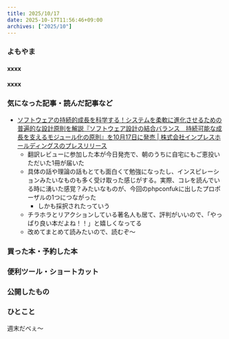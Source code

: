 ```yaml
---
title: 2025/10/17
date: 2025-10-17T11:56:46+09:00
archives: ["2025/10"]
---
```

### よもやま
#### xxxx

#### xxxx

### 気になった記事・読んだ記事など

* [ソフトウェアの持続的成長を科学する！システムを柔軟に進化させるための普遍的な設計原則を解説『ソフトウェア設計の結合バランス　持続可能な成長を支えるモジュール化の原則』を10月17日に発売 \| 株式会社インプレスホールディングスのプレスリリース](https://prtimes.jp/main/html/rd/p/000006930.000005875.html)
  * 翻訳レビューに参加した本が今日発売で、朝のうちに自宅にもご恵投いただいた1冊が届いた
  * 具体の話や理論の話もとても面白くて勉強になったし、インスピレーションみたいなものも多く受け取った感じがする。実際、コレを読んでいる時に湧いた感覚？みたいなものが、今回のphpconfukに出したプロポーザルの1つにつながった
    * しかも採択されたっていう
  * チラホラとリアクションしている著名人も居て、評判がいいので、「やっぱり良い本だよね！！」と嬉しくなってる
  * 改めてまとめて読みたいので、読むぞ〜

### 買った本・予約した本

### 便利ツール・ショートカット

### 公開したもの

### ひとこと

週末だべぇ〜
